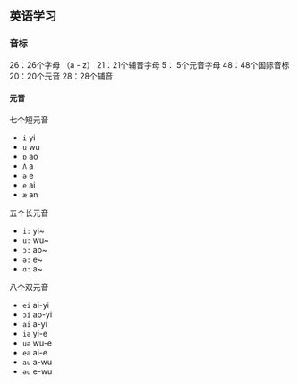 ## 英语学习

### 音标

26：26个字母 （a - z）
21：21个辅音字母
5： 5个元音字母
48：48个国际音标
20：20个元音
28：28个辅音

#### 元音

七个短元音

- `i` yi
- `u` wu
- `ɒ` ao
- `Λ` a
- `ə` e
- `e` ai
- `æ` an

五个长元音

- `i:` yi~
- `u:` wu~
- `ɔ:` ao~
- `ə:` e~
- `ɑ:` a~

八个双元音

- `ei`  ai-yi
- `ɔi`  ao-yi
- `ai`  a-yi
- `iə`  yi-e
- `uə`  wu-e
- `eə`  ai-e
- `au`  a-wu
- `əu`  e-wu